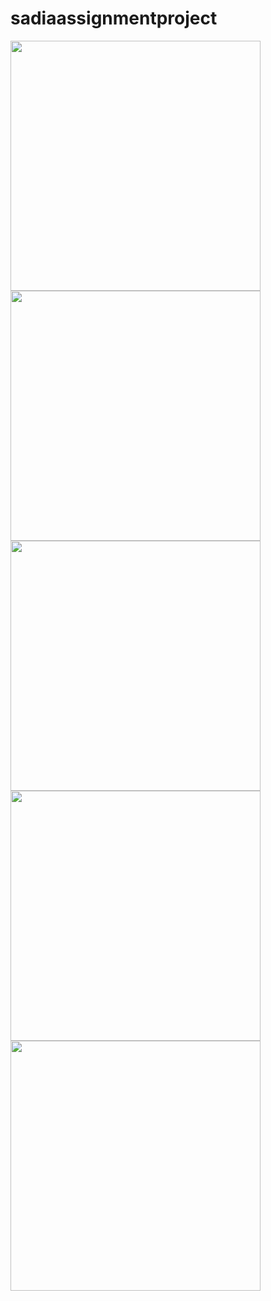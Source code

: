 # sadiaassignmentproject

<img src="https://github.com/user-attachments/assets/f2e17b0a-c0fe-4752-8e63-1a83e89ed4a4.jpg" width=400 height=400>
<img src="https://github.com/user-attachments/assets/a0a9a6a3-f3e4-4e34-88fe-492f584f07c7.jpg" width=400 height=400>
<img src="https://github.com/user-attachments/assets/0a2d3efc-d88a-441e-8359-8139cb4b5054.jpg" width=400 height=400>
<img src="https://github.com/user-attachments/assets/849baffb-9991-4306-ae0c-70d6921259c9.jpg" width=400 height=400>
<img src="https://github.com/user-attachments/assets/6cd35bf6-4933-43fe-9c12-c00795188510.jpg" width=400 height=400>
